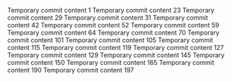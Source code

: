 Temporary commit content 1
Temporary commit content 23
Temporary commit content 29
Temporary commit content 31
Temporary commit content 42
Temporary commit content 52
Temporary commit content 59
Temporary commit content 64
Temporary commit content 70
Temporary commit content 101
Temporary commit content 105
Temporary commit content 115
Temporary commit content 119
Temporary commit content 127
Temporary commit content 129
Temporary commit content 145
Temporary commit content 150
Temporary commit content 165
Temporary commit content 190
Temporary commit content 197
